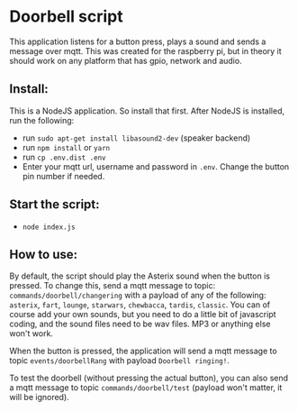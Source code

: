 # Doorbell script

This application listens for a button press, plays a sound and sends a message over mqtt.
This was created for the raspberry pi, but in theory it should work on any platform that has gpio, network and audio.

## Install:

This is a NodeJS application. So install that first. After NodeJS is installed, run the following:

- run `sudo apt-get install libasound2-dev` (speaker backend)
- run `npm install` or `yarn`
- run `cp .env.dist .env`
- Enter your mqtt url, username and password in `.env`. Change the button pin number if needed.

## Start the script:

- `node index.js`


## How to use:
By default, the script should play the Asterix sound when the button is pressed. To change this, send a mqtt message to topic: `commands/doorbell/changering` with a payload of any of the following: `asterix`, `fart`, `lounge`, `starwars`, `chewbacca`, `tardis`, `classic`. You can of course add your own sounds, but you need to do a little bit of javascript coding, and the sound files need to be wav files. MP3 or anything else won't work.

When the button is pressed, the application will send a mqtt message to topic `events/doorbellRang` with payload `Doorbell ringing!`.

To test the doorbell (without pressing the actual button), you can also send a mqtt message to topic `commands/doorbell/test` (payload won't matter, it will be ignored).